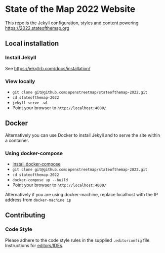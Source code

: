 # State of the Map 2022 Website

This repo is the Jekyll configuration, styles and content powering https://2022.stateofthemap.org

<!--
Note that the SotM program is managed through our submission system at https://pretalx.com/sotm2022. If you change it on the submission system, it will be updated on the website automatically. Do that rather than making pull requests on the "session" files here.
-->

## Local installation

### Install Jekyll

See https://jekyllrb.com/docs/installation/

### View locally

* `git clone git@github.com:openstreetmap/stateofthemap-2022.git`
* `cd stateofthemap-2022`
* `jekyll serve -wl`
* Point your browser to `http://localhost:4000/`

## Docker

Alternatively you can use Docker to install Jekyll and to serve the site within a container.

### Using docker-compose

* [Install docker-compose](https://docs.docker.com/compose/install/)
* `git clone git@github.com:openstreetmap/stateofthemap-2022.git`
* `cd stateofthemap-2022`
* `docker-compose up --build`
* Point your browser to `http://localhost:4000/`

Alternatively if you are using docker-machine, replace localhost with the IP address from `docker-machine ip`

## Contributing

### Code Style

Please adhere to the code style rules in the supplied `.editorconfig` file. Instructions for [editors/IDEs](https://editorconfig.org/#download).
